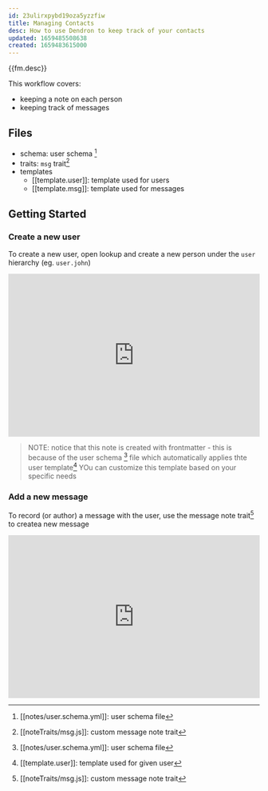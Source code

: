 ```yaml
---
id: 23ulirxpybd19oza5yzzfiw
title: Managing Contacts
desc: How to use Dendron to keep track of your contacts
updated: 1659485508638
created: 1659483615000
---
```


{{fm.desc}}

This workflow covers:
- keeping a note on each person
- keeping track of messages

## Files
- schema: user schema [^1]
- traits: `msg` trait[^3]
- templates
	- [[template.user]]: template used for users
	- [[template.msg]]: template used for messages

## Getting Started

### Create a new user

To create a new user, open lookup and create a new person under the `user` hierarchy (eg. `user.john`)

<div style="position: relative; padding-bottom: 64.5933014354067%; height: 0;"><iframe src="https://www.loom.com/embed/2b4532c852154b49b246cd887c3ec3f2" frameborder="0" webkitallowfullscreen mozallowfullscreen allowfullscreen style="position: absolute; top: 0; left: 0; width: 100%; height: 100%;"></iframe></div>

> NOTE: notice that this note is created with frontmatter - this is because of the user schema [^1] file which automatically applies thte user template[^2]  YOu can customize this template based on your specific needs

### Add a new message

To record (or author) a message with the user, use the message note trait[^3] to createa new message

<div style="position: relative; padding-bottom: 64.5933014354067%; height: 0;"><iframe src="https://www.loom.com/embed/05c10f2d3cd34a68a50ea4c8c9206373" frameborder="0" webkitallowfullscreen mozallowfullscreen allowfullscreen style="position: absolute; top: 0; left: 0; width: 100%; height: 100%;"></iframe></div>


[^1]: [[notes/user.schema.yml]]: user schema file
[^2]: [[template.user]]: template used for given user
[^3]: [[noteTraits/msg.js]]: custom message note trait
